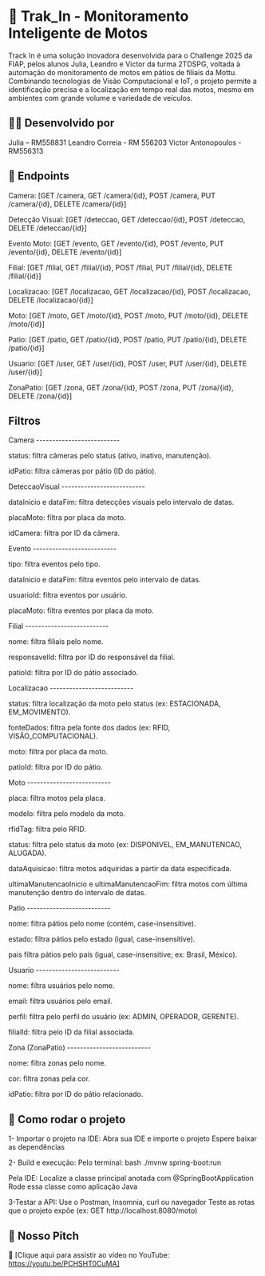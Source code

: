 # 🚀 Trak_In - Monitoramento Inteligente de Motos
Track In é uma solução inovadora desenvolvida para o Challenge 2025 da FIAP,  pelos alunos Julia, Leandro e Victor da turma 2TDSPG, voltada à automação do monitoramento de motos em pátios de filiais da Mottu. Combinando tecnologias de Visão Computacional e IoT, o projeto permite a identificação precisa e a localização em tempo real das motos, mesmo em ambientes com grande volume e variedade de veículos.

## 🧑‍💻 Desenvolvido por
Julia – RM558831
Leandro Correia - RM 556203
Victor Antonopoulos - RM556313

## 🎯 Endpoints
Camera: [GET /camera, GET /camera/{id}, POST /camera, PUT /camera/{id}, DELETE /camera/{id}]

Detecção Visual: [GET /deteccao, GET /deteccao/{id}, POST /deteccao, DELETE /deteccao/{id}]

Evento Moto: [GET /evento, GET /evento/{id}, POST /evento, PUT /evento/{id}, DELETE /evento/{id}]

Filial: [GET /filial, GET /filial/{id}, POST /filial, PUT /filial/{id}, DELETE /filial/{id}]

Localizacao: [GET /localizacao, GET /localizacao/{id}, POST /localizacao, DELETE /localizacao/{id}]

Moto: [GET /moto, GET /moto/{id}, POST /moto, PUT /moto/{id}, DELETE /moto/{id}]

Patio: [GET /patio, GET /patio/{id}, POST /patio, PUT /patio/{id}, DELETE /patio/{id}]

Usuario: [GET /user, GET /user/{id}, POST /user, PUT /user/{id}, DELETE /user/{id}]

ZonaPatio: [GET /zona, GET /zona/{id}, POST /zona, PUT /zona/{id}, DELETE /zona/{id}]

## Filtros
Camera --------------------------

status: filtra câmeras pelo status (ativo, inativo, manutenção).

idPatio: filtra câmeras por pátio (ID do pátio).

DeteccaoVisual  --------------------------

dataInicio e dataFim: filtra detecções visuais pelo intervalo de datas.

placaMoto: filtra por placa da moto.

idCamera: filtra por ID da câmera.

Evento  --------------------------

tipo: filtra eventos pelo tipo.

dataInicio e dataFim: filtra eventos pelo intervalo de datas.

usuarioId: filtra eventos por usuário.

placaMoto: filtra eventos por placa da moto.

Filial  --------------------------

nome: filtra filiais pelo nome.

responsavelId: filtra por ID do responsável da filial.

patioId: filtra por ID do pátio associado.

Localizacao  --------------------------

status: filtra localização da moto pelo status (ex: ESTACIONADA, EM_MOVIMENTO).

fonteDados: filtra pela fonte dos dados (ex: RFID, VISÃO_COMPUTACIONAL).

moto: filtra por placa da moto.

patioId: filtra por ID do pátio.

Moto  --------------------------

placa: filtra motos pela placa.

modelo: filtra pelo modelo da moto.

rfidTag: filtra pelo RFID.

status: filtra pelo status da moto (ex: DISPONIVEL, EM_MANUTENCAO, ALUGADA).

dataAquisicao: filtra motos adquiridas a partir da data especificada.

ultimaManutencaoInicio e ultimaManutencaoFim: filtra motos com última manutenção dentro do intervalo de datas.

Patio  --------------------------

nome: filtra pátios pelo nome (contém, case-insensitive).

estado: filtra pátios pelo estado (igual, case-insensitive).

pais filtra pátios pelo país (igual, case-insensitive; ex: Brasil, México).

Usuario  --------------------------

nome: filtra usuários pelo nome.

email: filtra usuários pelo email.

perfil: filtra pelo perfil do usuário (ex: ADMIN, OPERADOR, GERENTE).

filialId: filtra pelo ID da filial associada.

Zona (ZonaPatio)  --------------------------

nome: filtra zonas pelo nome.

cor: filtra zonas pela cor.

idPatio: filtra por ID do pátio relacionado.

## 🔧 Como rodar o projeto
1- Importar o projeto na IDE:
Abra sua IDE e importe o projeto
Espere baixar as dependências

2- Build e execução:
Pelo terminal:
bash
./mvnw spring-boot:run    

Pela IDE:
Localize a classe principal anotada com @SpringBootApplication
Rode essa classe como aplicação Java

3-Testar a API:
Use o Postman, Insomnia, curl ou navegador
Teste as rotas que o projeto expõe (ex: GET http://localhost:8080/moto) 

## 📄 Nosso Pitch
🎥 [Clique aqui para assistir ao vídeo no YouTube: https://youtu.be/PCHSHT0CuMA]
